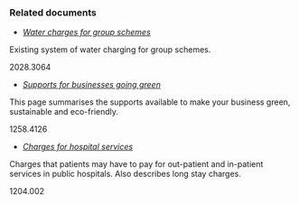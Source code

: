 ###  Related documents

  * [ _Water charges for group schemes_ ](/en/housing/water-and-coasts/water-charges-for-group-schemes/)

Existing system of water charging for group schemes.

2028.3064

  * [ _Supports for businesses going green_ ](/en/employment/types-of-employment/self-employment/supports-for-businesses-going-green/)

This page summarises the supports available to make your business green,
sustainable and eco-friendly.

1258.4126

  * [ _Charges for hospital services_ ](/en/health/health-services/gp-and-hospital-services/hospital-charges/)

Charges that patients may have to pay for out-patient and in-patient services
in public hospitals. Also describes long stay charges.

1204.002
